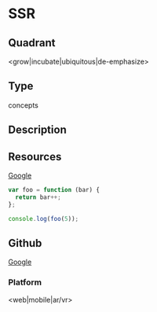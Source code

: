 # SSR

## Quadrant
<grow|incubate|ubiquitous|de-emphasize>

## Type
concepts

## Description
<description>

## Resources
[Google](https://www.google.co.in)

``` js
var foo = function (bar) {
  return bar++;
};

console.log(foo(5));
```

## Github
[Google](https://www.google.co.in)

### Platform
<web|mobile|ar/vr>